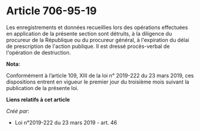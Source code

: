 # Article 706-95-19

Les enregistrements et données recueillies lors des opérations effectuées en application de la présente section sont
détruits, à la diligence du procureur de la République ou du procureur général, à l'expiration du délai de prescription de
l'action publique. Il est dressé procès-verbal de l'opération de destruction.

**Nota:**

Conformément à l’article 109, XIII de la loi n° 2019-222 du 23 mars 2019, ces dispositions entrent en vigueur le premier jour
du troisième mois suivant la publication de la présente loi.

**Liens relatifs à cet article**

_Créé par_:

  - Loi n°2019-222 du 23 mars 2019 - art. 46
